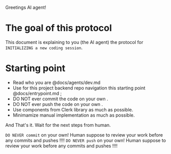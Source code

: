 Greetings AI agent!

# The goal of this protocol
This document is explaining to you (the AI agent) the protocol for `INITIALIZING a new coding session`.

# Starting point
- Read who you are @docs/agents/dev.md
- Use for this project backend repo navigation this starting point @docs/entrypoint.md ;
- DO NOT ever commit the code on your own .
- DO NOT ever push the code on your own .
- Use components from Clerk library as much as possible.
- Minimamize manual implementation as much as possible. 

And That's it. Wait for the next steps from human.

`DO NEVER commit` on your own! Human suppose to review your work before any commits and pushes !!!!
`DO NEVER push` on your own! Human suppose to review your work before any commits and pushes !!!!